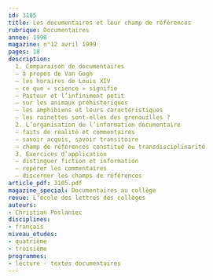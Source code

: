 ```yaml
---
id: 3105
title: Les documentaires et leur champ de références
rubrique: Documentaires
annee: 1998
magazine: n°12 avril 1999
pages: 18
description: 
  1. Comparaison de documentaires
  – à propos de Van Gogh
  – les horaires de Louis XIV
  – ce que « science » signifie
  – Pasteur et l’infiniment petit
  – sur les animaux préhistoriques
  – les amphibiens et leurs caractéristiques
  – les rainettes sont-elles des grenouilles ?
  2. L’organisation de l’information documentaire
  – faits de réalité et commentaires
  – savoir acquis, savoir transitoire
  – champ de références constitué ou transdisciplinarité
  3. Exercices d’application
  – distinguer fiction et information
  – repérer les commentaires
  – discerner les champs de références
article_pdf: 3105.pdf
magazine_special: Documentaires au collège
revue: L’école des lettres des collèges
auteurs:
- Christian Poslaniec
disciplines:
- français
niveau_etudes:
- quatrième
- troisième
programmes:
- lecture - textes documentaires
---
```

